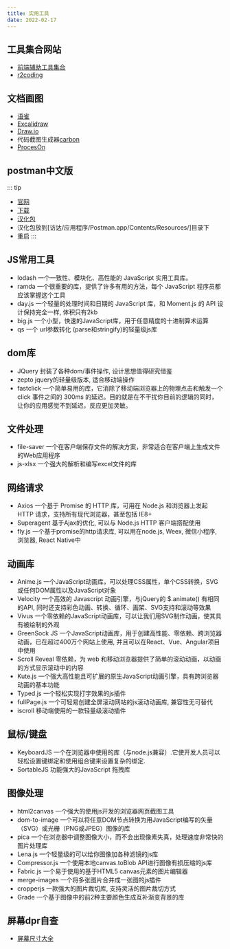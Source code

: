 ```yaml
---
title: 实用工具
date: 2022-02-17
---
```

## 工具集合网站
* [前端辅助工具集合](https://mp.weixin.qq.com/s?__biz=MzU4ODI1MjA3NQ==&mid=2247499031&idx=1&sn=cdcc0c523965381c0da71dcc464b858e&chksm=fddd2bd3caaaa2c5427f4045a66d79f4ea7913a3673197701973ee67a77e52ea7dc7ba75b264&scene=21#wechat_redirect)
* [r2coding](https://r2coding.com/#/?id=%e6%ad%a3%e5%88%99%e8%a1%a8%e8%be%be%e5%bc%8f)
## 文档画图
* [语雀](https://www.yuque.com/yuqueyonghugyguje/ieqoor/bzf4b9inqr0g6irp/edit)
* [Excalidraw](https://excalidraw.com/)
* [Draw.io](https://app.diagrams.net)
* 代码截图生成器[carbon](https://carbon.now.sh)
* [ProcesOn](https://www.processon.com/diagrams/new#template)
## postman中文版
::: tip
* [官网](https://github.com/hlmd/Postman-cn#Mac)
* [下载](https://www.postman.com/downloads/?utm_source=postman-home)
* [汉化包](https://github.com/hlmd/Postman-cn/releases)
* 汉化包放到[访达/应用程序/Postman.app/Contents/Resources/]目录下
* 重启
:::

## JS常用工具
* lodash 一个一致性、模块化、高性能的 JavaScript 实用工具库。
* ramda 一个很重要的库，提供了许多有用的方法，每个 JavaScript 程序员都应该掌握这个工具
* day.js 一个轻量的处理时间和日期的 JavaScript 库，和 Moment.js 的 API 设计保持完全一样, 体积只有2kb
* big.js 一个小型，快速的JavaScript库，用于任意精度的十进制算术运算
* qs 一个 url参数转化 (parse和stringify)的轻量级js库
## dom库
* JQuery 封装了各种dom/事件操作, 设计思想值得研究借鉴
* zepto jquery的轻量级版本, 适合移动端操作
* fastclick 一个简单易用的库，它消除了移动端浏览器上的物理点击和触发一个 click 事件之间的 300ms 的延迟。目的就是在不干扰你目前的逻辑的同时，让你的应用感觉不到延迟，反应更加灵敏。
## 文件处理
* file-saver 一个在客户端保存文件的解决方案，非常适合在客户端上生成文件的Web应用程序
* js-xlsx 一个强大的解析和编写excel文件的库
## 网络请求
* Axios 一个基于 Promise 的 HTTP 库，可用在 Node.js 和浏览器上发起 HTTP 请求，支持所有现代浏览器，甚至包括 IE8+
* Superagent 基于Ajax的优化, 可以与 Node.js HTTP 客户端搭配使用
* fly.js 一个基于promise的http请求库, 可以用在node.js, Weex, 微信小程序, 浏览器, React Native中
## 动画库
* Anime.js 一个JavaScript动画库，可以处理CSS属性，单个CSS转换，SVG或任何DOM属性以及JavaScript对象
* Velocity 一个高效的 Javascript 动画引擎，与jQuery的 $.animate() 有相同的API, 同时还支持彩色动画、转换、循环、画架、SVG支持和滚动等效果
* Vivus 一个零依赖的JavaScript动画库，可以让我们用SVG制作动画，使其具有被绘制的外观
* GreenSock JS 一个JavaScript动画库，用于创建高性能、零依赖、跨浏览器动画，已在超过400万个网站上使用, 并且可以在React、Vue、Angular项目中使用
* Scroll Reveal 零依赖，为 web 和移动浏览器提供了简单的滚动动画，以动画的方式显示滚动中的内容
* Kute.js 一个强大高性能且可扩展的原生JavaScript动画引擎，具有跨浏览器动画的基本功能
* Typed.js 一个轻松实现打字效果的js插件
* fullPage.js 一个可轻易创建全屏滚动网站的js滚动动画库, 兼容性无可替代
* iscroll 移动端使用的一款轻量级滚动插件
## 鼠标/键盘
* KeyboardJS 一个在浏览器中使用的库（与node.js兼容）.它使开发人员可以轻松设置键绑定和使用组合键来设置复杂的绑定.
* SortableJS 功能强大的JavaScript 拖拽库
## 图像处理
* html2canvas 一个强大的使用js开发的浏览器网页截图工具
* dom-to-image 一个可以将任意DOM节点转换为用JavaScript编写的矢量（SVG）或光栅（PNG或JPEG）图像的库
* pica 一个在浏览器中调整图像大小，而不会出现像素失真，处理速度非常快的图片处理库
* Lena.js 一个轻量级的可以给你图像加各种滤镜的js库
* Compressor.js 一个使用本地canvas.toBlob API进行图像有损压缩的js库
* Fabric.js 一个易于使用的基于HTML5 canvas元素的图片编辑器
* merge-images 一个将多张图片合并成一张图的js插件
* cropperjs 一款强大的图片裁切库, 支持灵活的图片裁切方式
* Grade 一个基于图像中的前2种主要颜色生成互补渐变背景的库

## 屏幕dpr自查
* [屏幕尺寸大全](https://uiiiuiii.com/screen/)